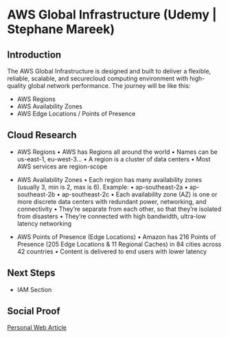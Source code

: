
# AWS Global Infrastructure (Udemy | Stephane Mareek)

## Introduction
The AWS Global Infrastructure is designed and built to deliver a flexible, reliable, scalable, and securecloud computing environment with high-quality global network performance. The journey will be like this:
- AWS Regions 
- AWS Availability Zones 
- AWS Edge Locations /
Points of Presence

## Cloud Research
- AWS Regions 
• AWS has Regions all around the world 
• Names can be us-east-1, eu-west-3… 
• A region is a cluster of data centers 
• Most AWS services are region-scope

- AWS Availability Zones
• Each region has many availability zones
(usually 3, min is 2, max is 6). Example:
• ap-southeast-2a
• ap-southeast-2b
• ap-southeast-2c
• Each availability zone (AZ) is one or more
discrete data centers with redundant power,
networking, and connectivity
• They’re separate from each other, so that
they’re isolated from disasters
• They’re connected with high bandwidth,
ultra-low latency networking

- AWS Points of Presence (Edge Locations)
• Amazon has 216 Points of Presence (205 Edge Locations & 11 Regional
Caches) in 84 cities across 42 countries
• Content is delivered to end users with lower latency

## Next Steps

- IAM Section

## Social Proof

[Personal Web Article](https://afifurrohman-id.github.io/article/100DaysOfCloud)
